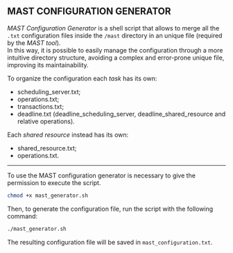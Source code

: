 ## **MAST CONFIGURATION GENERATOR**

*MAST Configuration Generator* is a shell script that allows to merge all the `.txt` configuration files inside the `/mast` directory in an unique file (required by the *MAST tool*).  
In this way, it is possible to easily manage the configuration through a more intuitive directory structure, avoiding a complex and error-prone unique file, improving its maintainability.  

To organize the configuration each *task* has its own:
- scheduling_server.txt;
- operations.txt; 
- transactions.txt;
- deadline.txt (deadline_scheduling_server, deadline_shared_resource and relative operations).

Each *shared resource* instead has its own:
- shared_resource.txt;
- operations.txt.  
---
To use the MAST configuration generator is necessary to give the permission to execute the script.

```bash
chmod +x mast_generator.sh
```

Then, to generate the configuration file, run the script with the following command:

```bash
./mast_generator.sh
```

The resulting configuration file will be saved in `mast_configuration.txt`.
